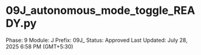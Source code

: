 # 09J_autonomous_mode_toggle_READY.py

Phase: 9
Module: J
Prefix: 09J_
Status: Approved
Last Updated: July 28, 2025 6:58 PM (GMT+5:30)
